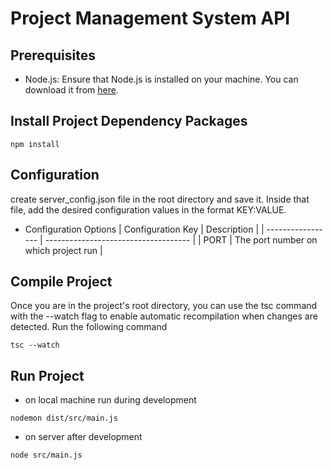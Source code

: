 # Project Management System API

## Prerequisites

- Node.js: Ensure that Node.js is installed on your machine.
You can download it from [here](https://nodejs.org).

## Install Project Dependency Packages
```
npm install
```

## Configuration
create server_config.json file in the root directory and save
it. Inside that file, add the desired configuration values in
the format KEY:VALUE.

- Configuration Options
| Configuration Key | Description |
| ----------------- | ------------------------------------ |
| PORT              | The port number on which project run |

## Compile Project
Once you are in the project's root directory, you can use the
tsc command with the --watch flag to enable automatic
recompilation when changes are detected. Run the following
command
```
tsc --watch
```

## Run Project
- on local machine run during development
```
nodemon dist/src/main.js
```
- on server after development
```
node src/main.js